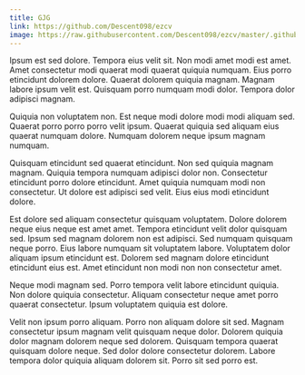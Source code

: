 ```yaml
---
title: GJG
link: https://github.com/Descent098/ezcv
image: https://raw.githubusercontent.com/Descent098/ezcv/master/.github/logo.png
---
```


Ipsum est sed dolore. Tempora eius velit sit. Non modi amet modi est amet. Amet consectetur modi quaerat modi quaerat quiquia numquam. Eius porro etincidunt dolorem dolore. Quaerat dolorem quiquia magnam. Magnam labore ipsum velit est. Quisquam porro numquam modi dolor. Tempora dolor adipisci magnam.

Quiquia non voluptatem non. Est neque modi dolore modi modi aliquam sed. Quaerat porro porro porro velit ipsum. Quaerat quiquia sed aliquam eius quaerat numquam dolore. Numquam dolorem neque ipsum magnam numquam.

Quisquam etincidunt sed quaerat etincidunt. Non sed quiquia magnam magnam. Quiquia tempora numquam adipisci dolor non. Consectetur etincidunt porro dolore etincidunt. Amet quiquia numquam modi non consectetur. Ut dolore est adipisci sed velit. Eius eius modi etincidunt dolore.

Est dolore sed aliquam consectetur quisquam voluptatem. Dolore dolorem neque eius neque est amet amet. Tempora etincidunt velit dolor quisquam sed. Ipsum sed magnam dolorem non est adipisci. Sed numquam quisquam neque porro. Eius labore numquam sit voluptatem labore. Voluptatem dolor aliquam ipsum etincidunt est. Dolorem sed magnam dolore etincidunt etincidunt eius est. Amet etincidunt non modi non non consectetur amet.

Neque modi magnam sed. Porro tempora velit labore etincidunt quiquia. Non dolore quiquia consectetur. Aliquam consectetur neque amet porro quaerat consectetur. Ipsum voluptatem quiquia est dolore.

Velit non ipsum porro aliquam. Porro non aliquam dolore sit sed. Magnam consectetur ipsum magnam velit quisquam neque dolor. Dolorem quiquia dolor magnam dolorem neque sed dolorem. Quisquam tempora quaerat quisquam dolore neque. Sed dolor dolore consectetur dolorem. Labore tempora dolor quiquia aliquam dolorem sit. Porro sit sed porro est.
    